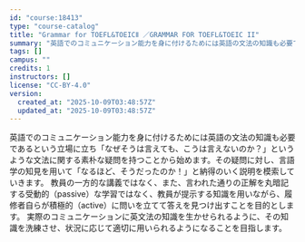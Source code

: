 ```yaml
---
id: "course:18413"
type: "course-catalog"
title: "Grammar for TOEFL&TOEICⅡ ／GRAMMAR FOR TOEFL&TOEIC II"
summary: "英語でのコミュニケーション能力を身に付けるためには英語の文法の知識も必要であるという立場に立ち「なぜそうは言えても、こうは言えないのか？」というような文法に関する素朴な疑問を持つことから始めます。その疑問に対し、言語学の知見を用いて「なるほ…"
tags: []
campus: ""
credits: 1
instructors: []
license: "CC-BY-4.0"
version:
  created_at: "2025-10-09T03:48:57Z"
  updated_at: "2025-10-09T03:48:57Z"
---
```

英語でのコミュニケーション能力を身に付けるためには英語の文法の知識も必要であるという立場に立ち「なぜそうは言えても、こうは言えないのか？」というような文法に関する素朴な疑問を持つことから始めます。その疑問に対し、言語学の知見を用いて「なるほど、そうだったのか！」と納得のいく説明を模索していきます。 教員の一方的な講義ではなく、また、言われた通りの正解を丸暗記する受動的（passive）な学習ではなく、教員が提示する知識を用いながら、履修者自らが積極的（active）に問いを立てて答えを見つけ出すことを目的とします。 実際のコミュニケーションに英文法の知識を生かせられるように、その知識を洗練させ、状況に応じて適切に用いられるようになることを目指します。
